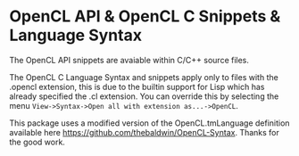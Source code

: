 # OpenCL API & OpenCL C Snippets & Language Syntax

The OpenCL API snippets are avaiable within C/C++ source files.

The OpenCL C Language Syntax and snippets apply only to files with the .opencl extension, this is due to the builtin support for Lisp which has already specified the .cl extension. You can override this by selecting the menu `View->Syntax->Open all with extension as...->OpenCL`.

This package uses a modified version of the OpenCL.tmLanguage definition available here https://github.com/thebaldwin/OpenCL-Syntax. Thanks for the good work.
